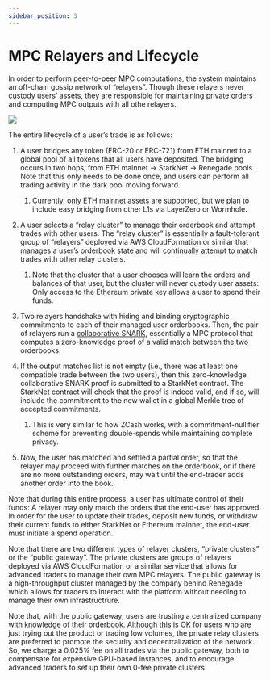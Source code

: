 ```yaml
---
sidebar_position: 3
---
```


# MPC Relayers and Lifecycle

In order to perform peer-to-peer MPC computations, the system maintains an
off-chain gossip network of “relayers”.  Though these relayers never custody
users’ assets, they are responsible for maintaining private orders and
computing MPC outputs with all othe relayers.

![](@site/static/img/arch.png)

The entire lifecycle of a user’s trade is as follows:

1.  A user bridges any token (ERC-20 or ERC-721) from ETH mainnet to a global
    pool of all tokens that all users have deposited. The bridging occurs in
    two hops, from ETH mainnet → StarkNet → Renegade pools. Note that this only
    needs to be done once, and users can perform all trading activity in the
    dark pool moving forward.
     1. Currently, only ETH mainnet assets are supported, but we plan to
        include easy bridging from other L1s via LayerZero or Wormhole.

1.  A user selects a “relay cluster” to manage their orderbook and attempt
    trades with other users. The “relay cluster” is essentially a
    fault-tolerant group of “relayers” deployed via AWS CloudFormation or
    similar that manages a user’s orderbook state and will continually attempt
    to match trades with other relay clusters.
     1. Note that the cluster that a user chooses will learn the orders and
        balances of that user, but the cluster will never custody user assets:
        Only access to the Ethereum private key allows a user to spend their
        funds.

1.  Two relayers handshake with hiding and binding cryptographic commitments to
    each of their managed user orderbooks. Then, the pair of relayers run a
    [collaborative SNARK](https://eprint.iacr.org/2021/1530), essentially a MPC
    protocol that computes a zero-knowledge proof of a valid match between the
    two orderbooks.

1.  If the output matches list is not empty (i.e., there was at least one
    compatible trade between the two users), then this zero-knowledge
    collaborative SNARK proof is submitted to a StarkNet contract. The StarkNet
    contract will check that the proof is indeed valid, and if so, will include
    the commitment to the new wallet in a global Merkle tree of accepted
    commitments.
     1. This is very similar to how ZCash works, with a commitment-nullifier
        scheme for preventing double-spends while maintaining complete
        privacy.

1.  Now, the user has matched and settled a partial order, so that the relayer
    may proceed with further matches on the orderbook, or if there are no more
    outstanding orders, may wait until the end-trader adds another order into
    the book.

Note that during this entire process, a user has ultimate control of their
funds: A relayer may only match the orders that the end-user has approved. In
order for the user to update their trades, deposit new funds, or withdraw their
current funds to either StarkNet or Ethereum mainnet, the end-user must
initiate a spend operation.

Note that there are two different types of relayer clusters, “private clusters”
or the “public gateway”. The private clusters are groups of relayers deployed
via AWS CloudFormation or a similar service that allows for advanced traders to
manage their own MPC relayers. The public gateway is a high-throughput cluster
managed by the company behind Renegade, which allows for traders to interact
with the platform without needing to manage their own infrastructrure.

Note that, with the public gateway, users are trusting a centralized company
with knowledge of their orderbook. Although this is OK for users who are just
trying out the product or trading low volumes, the private relay clusters are
preferred to promote the security and decentralization of the network. So, we
charge a 0.025% fee on all trades via the public gateway, both to compensate
for expensive GPU-based instances, and to encourage advanced traders to set up
their own 0-fee private clusters.
